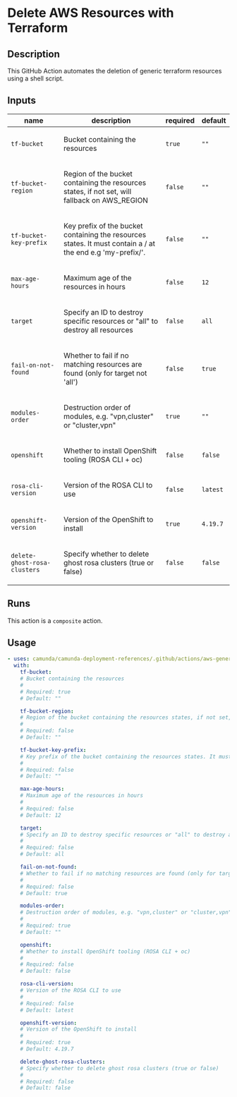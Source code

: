 # Delete AWS Resources with Terraform

## Description

This GitHub Action automates the deletion of generic terraform resources using a shell script.


## Inputs

| name | description | required | default |
| --- | --- | --- | --- |
| `tf-bucket` | <p>Bucket containing the resources</p> | `true` | `""` |
| `tf-bucket-region` | <p>Region of the bucket containing the resources states, if not set, will fallback on AWS_REGION</p> | `false` | `""` |
| `tf-bucket-key-prefix` | <p>Key prefix of the bucket containing the resources states. It must contain a / at the end e.g 'my-prefix/'.</p> | `false` | `""` |
| `max-age-hours` | <p>Maximum age of the resources in hours</p> | `false` | `12` |
| `target` | <p>Specify an ID to destroy specific resources or "all" to destroy all resources</p> | `false` | `all` |
| `fail-on-not-found` | <p>Whether to fail if no matching resources are found (only for target not 'all')</p> | `false` | `true` |
| `modules-order` | <p>Destruction order of modules, e.g. "vpn,cluster" or "cluster,vpn"</p> | `true` | `""` |
| `openshift` | <p>Whether to install OpenShift tooling (ROSA CLI + oc)</p> | `false` | `false` |
| `rosa-cli-version` | <p>Version of the ROSA CLI to use</p> | `false` | `latest` |
| `openshift-version` | <p>Version of the OpenShift to install</p> | `true` | `4.19.7` |
| `delete-ghost-rosa-clusters` | <p>Specify whether to delete ghost rosa clusters (true or false)</p> | `false` | `false` |


## Runs

This action is a `composite` action.

## Usage

```yaml
- uses: camunda/camunda-deployment-references/.github/actions/aws-generic-terraform-cleanup@main
  with:
    tf-bucket:
    # Bucket containing the resources
    #
    # Required: true
    # Default: ""

    tf-bucket-region:
    # Region of the bucket containing the resources states, if not set, will fallback on AWS_REGION
    #
    # Required: false
    # Default: ""

    tf-bucket-key-prefix:
    # Key prefix of the bucket containing the resources states. It must contain a / at the end e.g 'my-prefix/'.
    #
    # Required: false
    # Default: ""

    max-age-hours:
    # Maximum age of the resources in hours
    #
    # Required: false
    # Default: 12

    target:
    # Specify an ID to destroy specific resources or "all" to destroy all resources
    #
    # Required: false
    # Default: all

    fail-on-not-found:
    # Whether to fail if no matching resources are found (only for target not 'all')
    #
    # Required: false
    # Default: true

    modules-order:
    # Destruction order of modules, e.g. "vpn,cluster" or "cluster,vpn"
    #
    # Required: true
    # Default: ""

    openshift:
    # Whether to install OpenShift tooling (ROSA CLI + oc)
    #
    # Required: false
    # Default: false

    rosa-cli-version:
    # Version of the ROSA CLI to use
    #
    # Required: false
    # Default: latest

    openshift-version:
    # Version of the OpenShift to install
    #
    # Required: true
    # Default: 4.19.7

    delete-ghost-rosa-clusters:
    # Specify whether to delete ghost rosa clusters (true or false)
    #
    # Required: false
    # Default: false
```
